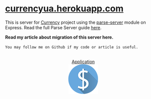 # [currencyua.herokuapp.com](http://currencyua.herokuapp.com)

This is server for [Currency](https://github.com/alexzaitsev/currency-client) project using the [parse-server](https://github.com/ParsePlatform/parse-server) module on Express. Read the full Parse Server guide [here](https://github.com/ParsePlatform/parse-server/wiki/Parse-Server-Guide).

**Read my article about migration of this server here.**

`You may follow me on Github if my code or article is useful.`
<br><br>
<p align="center">
<a href="https://play.google.com/store/apps/details?id=pro.alex_zaitsev.currency">Application</a><br>
<img src ="https://github.com/alexzaitsev/currency-server/blob/master/public/assets/images/parse-logo.png" ></img>
</p>




